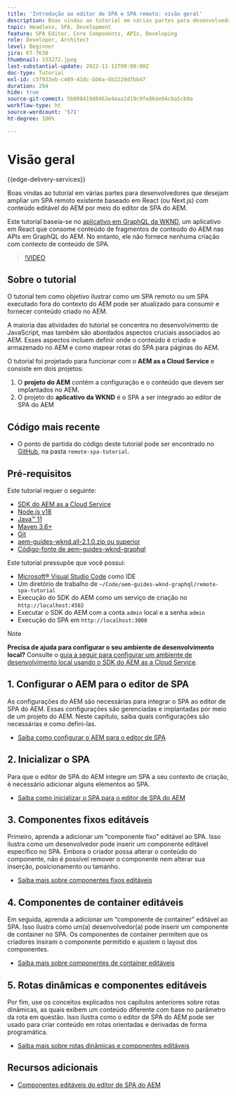 ```yaml
---
title: 'Introdução ao editor de SPA e SPA remoto: visão geral'
description: Boas vindas ao tutorial em várias partes para desenvolvedores que desejam ampliar um SPA remoto existente com conteúdo editável do AEM por meio do editor de SPA do AEM.
topic: Headless, SPA, Development
feature: SPA Editor, Core Components, APIs, Developing
role: Developer, Architect
level: Beginner
jira: KT-7630
thumbnail: 333272.jpeg
last-substantial-update: 2022-11-11T00:00:00Z
doc-type: Tutorial
exl-id: c5f933eb-c409-41dc-bb6a-6b2220dfbb47
duration: 294
hide: true
source-git-commit: 5b008419d0463e4eaa1d19c9fe86de94cba5cb9a
workflow-type: ht
source-wordcount: '571'
ht-degree: 100%

---
```


# Visão geral

{{edge-delivery-services}}

Boas vindas ao tutorial em várias partes para desenvolvedores que desejam ampliar um SPA remoto existente baseado em React (ou Next.js) com conteúdo editável do AEM por meio do editor de SPA do AEM.

Este tutorial baseia-se no [aplicativo em GraphQL da WKND](https://experienceleague.adobe.com/docs/experience-manager-learn/getting-started-with-aem-headless/graphql/overview.html), um aplicativo em React que consome conteúdo de fragmentos de conteúdo do AEM nas APIs em GraphQL do AEM. No entanto, ele não fornece nenhuma criação com contexto de conteúdo de SPA.

>[!VIDEO](https://video.tv.adobe.com/v/333272?quality=12&learn=on)

## Sobre o tutorial

O tutorial tem como objetivo ilustrar como um SPA remoto ou um SPA executado fora do contexto do AEM pode ser atualizado para consumir e fornecer conteúdo criado no AEM.

A maioria das atividades do tutorial se concentra no desenvolvimento de JavaScript, mas também são abordados aspectos cruciais associados ao AEM. Esses aspectos incluem definir onde o conteúdo é criado e armazenado no AEM e como mapear rotas do SPA para páginas do AEM.

O tutorial foi projetado para funcionar com o **AEM as a Cloud Service** e consiste em dois projetos:

1. O __projeto do AEM__ contém a configuração e o conteúdo que devem ser implantados no AEM.
1. O projeto do __aplicativo da WKND__ é o SPA a ser integrado ao editor de SPA do AEM

## Código mais recente

+ O ponto de partida do código deste tutorial pode ser encontrado no [GitHub](https://github.com/adobe/aem-guides-wknd-graphql/tree/main/remote-spa-tutorial), na pasta `remote-spa-tutorial`.

## Pré-requisitos

Este tutorial requer o seguinte:

+ [SDK do AEM as a Cloud Service](https://experienceleague.adobe.com/docs/experience-manager-learn/cloud-service/local-development-environment-set-up/aem-runtime.html?lang=en)
+ [Node.js v18](https://nodejs.org/pt)
+ [Java™ 11](https://downloads.experiencecloud.adobe.com/content/software-distribution/en/general.html)
+ [Maven 3.6+](https://maven.apache.org/)
+ [Git](https://git-scm.com/downloads)
+ [aem-guides-wknd.all-2.1.0.zip ou superior](https://github.com/adobe/aem-guides-wknd/releases)
+ [Código-fonte de aem-guides-wknd-graphql](https://github.com/adobe/aem-guides-wknd-graphql/tree/main)

Este tutorial pressupõe que você possui:

+ [Microsoft® Visual Studio Code](https://visualstudio.microsoft.com/) como IDE
+ Um diretório de trabalho de `~/Code/aem-guides-wknd-graphql/remote-spa-tutorial`
+ Execução do SDK do AEM como um serviço de criação no `http://localhost:4502`
+ Executar o SDK do AEM com a conta `admin` local e a senha `admin`
+ Execução do SPA em `http://localhost:3000`

>[!NOTE]
>
> **Precisa de ajuda para configurar o seu ambiente de desenvolvimento local?** Consulte o [guia a seguir para configurar um ambiente de desenvolvimento local usando o SDK do AEM as a Cloud Service](https://experienceleague.adobe.com/docs/experience-manager-learn/cloud-service/local-development-environment-set-up/overview.html).

## &#x200B;1. Configurar o AEM para o editor de SPA

As configurações do AEM são necessárias para integrar o SPA ao editor de SPA do AEM. Essas configurações são gerenciadas e implantadas por meio de um projeto do AEM. Neste capítulo, saiba quais configurações são necessárias e como defini-las.

+ [Saiba como configurar o AEM para o editor de SPA](./aem-configure.md)

## &#x200B;2. Inicializar o SPA

Para que o editor de SPA do AEM integre um SPA a seu contexto de criação, é necessário adicionar alguns elementos ao SPA.

+ [Saiba como inicializar o SPA para o editor de SPA do AEM](./spa-bootstrap.md)

## &#x200B;3. Componentes fixos editáveis

Primeiro, aprenda a adicionar um “componente fixo” editável ao SPA. Isso ilustra como um desenvolvedor pode inserir um componente editável específico no SPA. Embora o criador possa alterar o conteúdo do componente, não é possível remover o componente nem alterar sua inserção, posicionamento ou tamanho.

+ [Saiba mais sobre componentes fixos editáveis](./spa-fixed-component.md)

## &#x200B;4. Componentes de container editáveis

Em seguida, aprenda a adicionar um “componente de container” editável ao SPA. Isso ilustra como um(a) desenvolvedor(a) pode inserir um componente de container no SPA. Os componentes de container permitem que os criadores insiram o componente permitido e ajustem o layout dos componentes.

+ [Saiba mais sobre componentes de container editáveis](./spa-container-component.md)

## &#x200B;5. Rotas dinâmicas e componentes editáveis

Por fim, use os conceitos explicados nos capítulos anteriores sobre rotas dinâmicas, as quais exibem um conteúdo diferente com base no parâmetro da rota em questão. Isso ilustra como o editor de SPA do AEM pode ser usado para criar conteúdo em rotas orientadas e derivadas de forma programática.

+ [Saiba mais sobre rotas dinâmicas e componentes editáveis](./spa-dynamic-routes.md)

## Recursos adicionais

+ [Componentes editáveis do editor de SPA do AEM](https://www.npmjs.com/package/@adobe/aem-react-editable-components)
